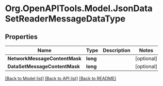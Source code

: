 # Org.OpenAPITools.Model.JsonDataSetReaderMessageDataType

## Properties

Name | Type | Description | Notes
------------ | ------------- | ------------- | -------------
**NetworkMessageContentMask** | **long** |  | [optional] 
**DataSetMessageContentMask** | **long** |  | [optional] 

[[Back to Model list]](../README.md#documentation-for-models) [[Back to API list]](../README.md#documentation-for-api-endpoints) [[Back to README]](../README.md)

